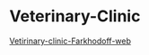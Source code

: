 # Veterinary-Clinic

<a href="https://vetirinary-clinic-farkhodoff-web.netlify.app">Vetirinary-clinic-Farkhodoff-web</a>

